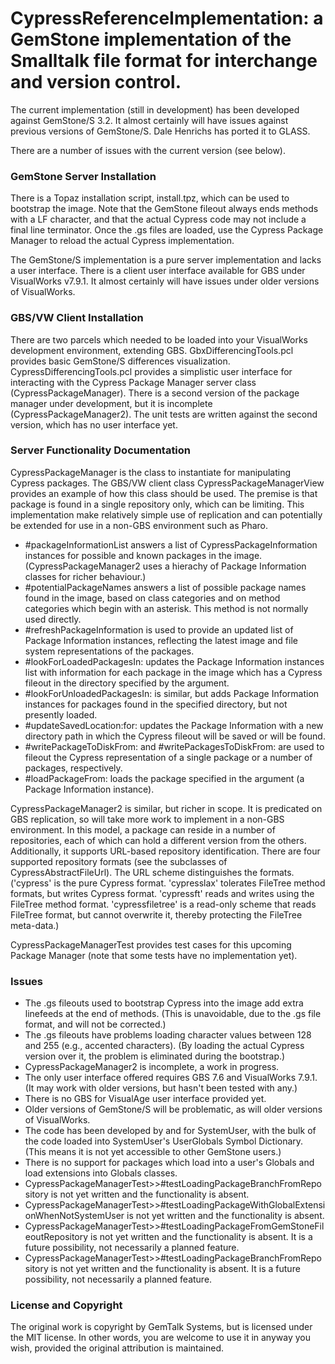 # CypressReferenceImplementation: a GemStone implementation of the Smalltalk file format for interchange and version control.

The current implementation (still in development) has been developed against GemStone/S 3.2. It almost certainly will have issues
against previous versions of GemStone/S. Dale Henrichs has ported it to GLASS.

There are a number of issues with the current version (see below).


### GemStone Server Installation

There is a Topaz installation script, install.tpz, which can be used to bootstrap the image. Note that the GemStone fileout always
ends methods with a LF character, and that the actual Cypress code may not include a final line terminator. Once the .gs files are 
loaded, use the Cypress Package Manager to reload the actual Cypress implementation.

The GemStone/S implementation is a pure server implementation and lacks a user interface. There is a client user interface available for
GBS under VisualWorks v7.9.1. It almost certainly will have issues under older versions of VisualWorks.

### GBS/VW Client Installation

There are two parcels which needed to be loaded into your VisualWorks development environment, extending GBS. GbxDifferencingTools.pcl
provides basic GemStone/S differences visualization. CypressDifferencingTools.pcl provides a simplistic user interface for interacting
with the Cypress Package Manager server class (CypressPackageManager). There is a second version of the package manager under development,
but it is incomplete (CypressPackageManager2). The unit tests are written against the second version, which has no user interface yet.

### Server Functionality Documentation

CypressPackageManager is the class to instantiate for manipulating Cypress packages. The GBS/VW client class CypressPackageManagerView
provides an example of how this class should be used. The premise is that package is found in a single repository only, which can be limiting.
This implementation make relatively simple use of replication and can potentially be extended for use in a non-GBS environment such as Pharo.

- #packageInformationList answers a list of CypressPackageInformation instances for possible and known packages in the image.
  (CypressPackageManager2 uses a hierachy of Package Information classes for richer behaviour.)
- #potentialPackageNames answers a list of possible package names found in the image, based on class categories and on method categories 
  which begin with an asterisk. This method is not normally used directly.
- #refreshPackageInformation is used to provide an updated list of Package Information instances, reflecting the latest image and file
  system representations of the packages.
- #lookForLoadedPackagesIn: updates the Package Information instances list with information for each package in the image which has
  a Cypress fileout in the directory specified by the argument.
- #lookForUnloadedPackagesIn: is similar, but adds Package Information instances for packages found in the specified directory, but
  not presently loaded.
- #updateSavedLocation:for: updates the Package Information with a new directory path in which the Cypress fileout will be saved or 
  will be found.
- #writePackageToDiskFrom: and #writePackagesToDiskFrom: are used to fileout the Cypress representation of a single package or a number
  of packages, respectively.
- #loadPackageFrom: loads the package specified in the argument (a Package Information instance).

CypressPackageManager2 is similar, but richer in scope. It is predicated on GBS replication, so will take more work
to implement in a non-GBS environment. In this model, a package can reside in a number of repositories, each of 
which can hold a different version from the others. Additionally, it supports URL-based repository identification. There are four supported repository 
formats (see the subclasses of CypressAbstractFileUrl). The URL scheme distinguishes the formats. ('cypress' is the pure Cypress format. 
'cypresslax' tolerates FileTree method formats, but writes Cypress format. 'cypressft' reads and writes using the FileTree method format.
'cypressfiletree' is a read-only scheme that reads FileTree format, but cannot overwrite it, thereby protecting the FileTree meta-data.)

CypressPackageManagerTest provides test cases for this upcoming Package Manager (note that some tests have no implementation yet).

### Issues
- The .gs fileouts used to bootstrap Cypress into the image add extra linefeeds at the end of methods.
  (This is unavoidable, due to the .gs file format, and will not be corrected.)
- The .gs fileouts have problems loading character values between 128 and 255 (e.g., accented characters).
  (By loading the actual Cypress version over it, the problem is eliminated during the bootstrap.)
- CypressPackageManager2 is incomplete, a work in progress.
- The only user interface offered requires GBS 7.6 and VisualWorks 7.9.1. (It may work with older versions, but hasn't been tested with any.)
- There is no GBS for VisualAge user interface provided yet.
- Older versions of GemStone/S will be problematic, as will older versions of VisualWorks.
- The code has been developed by and for SystemUser, with the bulk of the code loaded into SystemUser's UserGlobals Symbol Dictionary.
  (This means it is not yet accessible to other GemStone users.)
- There is no support for packages which load into a user's Globals and load extensions into Globals classes.
- CypressPackageManagerTest>>#testLoadingPackageBranchFromRepository is not yet written and the functionality is absent.
- CypressPackageManagerTest>>#testLoadingPackageWithGlobalExtensionWhenNotSystemUser is not yet written and the functionality is absent.
- CypressPackageManagerTest>>#testLoadingPackageFromGemStoneFileoutRepository is not yet written and the functionality is absent.
  It is a future possibility, not necessarily a planned feature.
- CypressPackageManagerTest>>#testLoadingPackageBranchFromRepository is not yet written and the functionality is absent.
  It is a future possibility, not necessarily a planned feature.

### License and Copyright

The original work is copyright by GemTalk Systems, but is licensed under the MIT license.
In other words, you are welcome to use it in anyway you wish, provided the original attribution is maintained.
